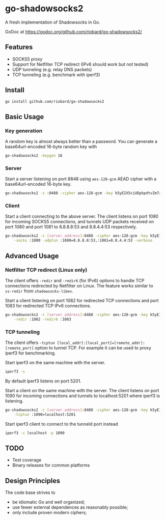 # go-shadowsocks2

A fresh implementation of Shadowsocks in Go.

GoDoc at https://godoc.org/github.com/riobard/go-shadowsocks2/


## Features

- SOCKS5 proxy 
- Support for Netfilter TCP redirect (IPv6 should work but not tested)
- UDP tunneling (e.g. relay DNS packets)
- TCP tunneling (e.g. benchmark with iperf3)


## Install

```sh
go install github.com/riobard/go-shadowsocks2
```


## Basic Usage

### Key generation

A random key is almost always better than a password. You can generate a base64url-encoded 16-byte random key with

```sh
go-shadowsocks2 -keygen 16
```


### Server

Start a server listening on port 8848 using `aes-128-gcm` AEAD cipher with a base64url-encoded 16-byte key.


```sh
go-shadowsocks2 -s :8488 -cipher aes-128-gcm -key k5yEIX5ciUDpkpdtvZm7zQ== -verbose
```



### Client

Start a client connecting to the above server. The client listens on port 1080 for incoming SOCKS5 
connections, and tunnels UDP packets received on port 1080 and port 1081 to 8.8.8.8:53 and 8.8.4.4:53 
respectively. 

```sh
go-shadowsocks2 -c [server_address]:8488 -cipher aes-128-gcm -key k5yEIX5ciUDpkpdtvZm7zQ== \
    -socks :1080 -udptun :1080=8.8.8.8:53,:1081=8.8.4.4:53 -verbose
```



## Advanced Usage


### Netfilter TCP redirect (Linux only)

The client offers `-redir` and `-redir6` (for IPv6) options to handle TCP connections 
redirected by Netfilter on Linux. The feature works similar to `ss-redir` from `shadowsocks-libev`.


Start a client listening on port 1082 for redirected TCP connections and port 1083 for redirected
TCP IPv6 connections.

```sh
go-shadowsocks2 -c [server_address]:8488 -cipher aes-128-gcm -key k5yEIX5ciUDpkpdtvZm7zQ== \
    -redir :1082 -redir6 :1083
```


### TCP tunneling

The client offers `-tcptun [local_addr]:[local_port]=[remote_addr]:[remote_port]` option to tunnel TCP.
For example it can be used to proxy iperf3 for benchmarking.

Start iperf3 on the same machine with the server.

```sh
iperf3 -s
```

By default iperf3 listens on port 5201.

Start a client on the same machine with the server. The client listens on port 1090 for incoming connections
and tunnels to localhost:5201 where iperf3 is listening.

```sh
go-shadowsocks2 -c [server_address]:8488 -cipher aes-128-gcm -key k5yEIX5ciUDpkpdtvZm7zQ== \
    -tcptun :1090=localhost:5201
```

Start iperf3 client to connect to the tunneld port instead

```sh
iperf3 -c localhost -p 1090
```


## TODO

- Test coverage
- Binary releases for common platforms



## Design Principles

The code base strives to

- be idiomatic Go and well organized;
- use fewer external dependences as reasonably possible;
- only include proven modern ciphers;


